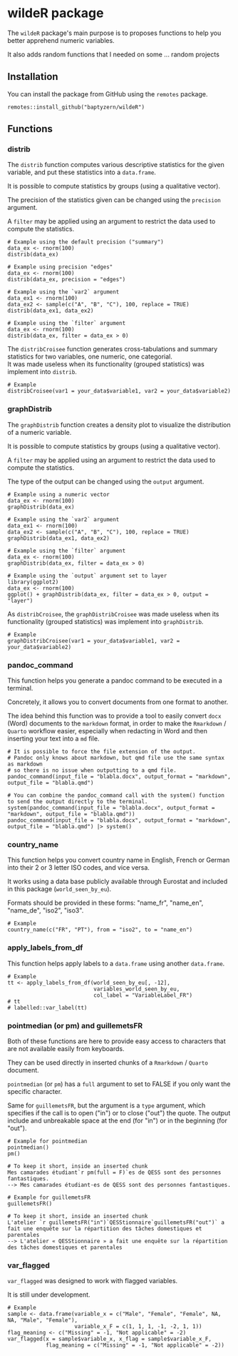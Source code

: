 # wildeR package

The `wildeR` package's main purpose is to proposes functions to help you better apprehend numeric variables.

It also adds random functions that I needed on some ... random projects

## Installation

You can install the package from GitHub using the `remotes` package.

```         
remotes::install_github("baptyzern/wildeR")
```

## Functions

### distrib

The `distrib` function computes various descriptive statistics for the given variable, and put these statistics into a `data.frame`.

It is possible to compute statistics by groups (using a qualitative vector).

The precision of the statistics given can be changed using the `precision` argument.

A `filter` may be applied using an argument to restrict the data used to compute the statistics.

```         
# Example using the default precision ("summary")
data_ex <- rnorm(100)
distrib(data_ex)

# Example using precision "edges"
data_ex <- rnorm(100)
distrib(data_ex, precision = "edges")

# Example using the `var2` argument
data_ex1 <- rnorm(100)
data_ex2 <- sample(c("A", "B", "C"), 100, replace = TRUE)
distrib(data_ex1, data_ex2)

# Example using the `filter` argument
data_ex <- rnorm(100)
distrib(data_ex, filter = data_ex > 0)
```

The `distribCroisee` function generates cross-tabulations and summary statistics for two variables, one numeric, one categorial.\
It was made useless when its functionality (grouped statistics) was implement into `distrib`.

```         
# Example
distribCroisee(var1 = your_data$variable1, var2 = your_data$variable2)
```

### graphDistrib

The `graphDistrib` function creates a density plot to visualize the distribution of a numeric variable.

It is possible to compute statistics by groups (using a qualitative vector).

A `filter` may be applied using an argument to restrict the data used to compute the statistics.

The type of the output can be changed using the `output` argument.

```         
# Example using a numeric vector
data_ex <- rnorm(100)
graphDistrib(data_ex)

# Example using the `var2` argument
data_ex1 <- rnorm(100)
data_ex2 <- sample(c("A", "B", "C"), 100, replace = TRUE)
graphDistrib(data_ex1, data_ex2)

# Example using the `filter` argument
data_ex <- rnorm(100)
graphDistrib(data_ex, filter = data_ex > 0)

# Example using the `output` argument set to layer
library(ggplot2)
data_ex <- rnorm(100)
ggplot() + graphDistrib(data_ex, filter = data_ex > 0, output = "layer")
```

As `distribCroisee`, the `graphDistribCroisee` was made useless when its functionality (grouped statistics) was implement into `graphDistrib`.

```         
# Example
graphDistribCroisee(var1 = your_data$variable1, var2 = your_data$variable2)
```

### pandoc_command

This function helps you generate a pandoc command to be executed in a terminal.

Concretely, it allows you to convert documents from one format to another.

The idea behind this function was to provide a tool to easily convert `docx` (Word) documents to the `markdown` format, in order to make the `Rmarkdown` / `Quarto` workflow easier, especially when redacting in Word and then inserting your text into a `md` file.

```         
# It is possible to force the file extension of the output.
# Pandoc only knows about markdown, but qmd file use the same syntax as markdown
# so there is no issue when outputting to a qmd file.
pandoc_command(input_file = "blabla.docx", output_format = "markdown", output_file = "blabla.qmd")

# You can combine the pandoc_command call with the system() function to send the output directly to the terminal.
system(pandoc_command(input_file = "blabla.docx", output_format = "markdown", output_file = "blabla.qmd"))
pandoc_command(input_file = "blabla.docx", output_format = "markdown", output_file = "blabla.qmd") |> system()
```

### country_name

This function helps you convert country name in English, French or German into their 2 or 3 letter ISO codes, and vice versa.

It works using a data base publicly available through Eurostat and included in this package (`world_seen_by_eu`).

Formats should be provided in these forms: "name_fr", "name_en", "name_de", "iso2", "iso3".

```         
# Example
country_name(c("FR", "PT"), from = "iso2", to = "name_en")
```

### apply_labels_from_df

This function helps apply labels to a `data.frame` using another `data.frame`.

```         
# Example
tt <- apply_labels_from_df(world_seen_by_eu[, -12],
                           variables_world_seen_by_eu,
                           col_label = "VariableLabel_FR")
# tt
# labelled::var_label(tt)
```

### pointmedian (or pm) and guillemetsFR

Both of these functions are here to provide easy access to characters that are not available easily from keyboards.

They can be used directly in inserted chunks of a `Rmarkdown` / `Quarto` document.

`pointmedian` (or `pm`) has a `full` argument to set to FALSE if you only want the specific character.

Same for `guillemetsFR`, but the argument is a `type` argument, which specifies if the call is to open ("in") or to close ("out") the quote. The output include and unbreakable space at the end (for "in") or in the beginning (for "out").

```         
# Example for pointmedian
pointmedian()
pm()

# To keep it short, inside an inserted chunk
Mes camarades étudiant`r pm(full = F)`es de QESS sont des personnes fantastiques.
--> Mes camarades étudiant·es de QESS sont des personnes fantastiques.
```         

```         
# Example for guillemetsFR
guillemetsFR()

# To keep it short, inside an inserted chunk
L'atelier `r guillemetsFR("in")`QESStionnaire`guillemetsFR("out")` a fait une enquête sur la répartition des tâches domestiques et parentales
--> L'atelier « QESStionnaire » a fait une enquête sur la répartition des tâches domestiques et parentales
```


### var_flagged

`var_flagged` was designed to work with flagged variables.

It is still under development.

```         
# Example
sample <- data.frame(variable_x = c("Male", "Female", "Female", NA, NA, "Male", "Female"),
                     variable_x_F = c(1, 1, 1, -1, -2, 1, 1))
flag_meaning <- c("Missing" = -1, "Not applicable" = -2)
var_flagged(x = sample$variable_x, x_flag = sample$variable_x_F,
            flag_meaning = c("Missing" = -1, "Not applicable" = -2))
```
